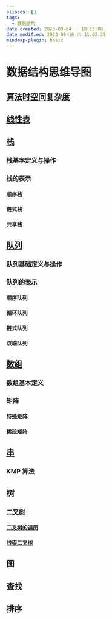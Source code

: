 ```yaml
---
aliases: []
tags:
  - 数据结构
date created: 2023-09-04 一 10:13:08
date modified: 2023-09-16 六 11:02:38
mindmap-plugin: basic
---
```

# 数据结构思维导图

## [算法时空间复杂度](算法时空间复杂度.md)

## [线性表](线性表.md)

## [栈](栈.md)

### 栈基本定义与操作

### 栈的表示

#### 顺序栈

#### 链式栈

#### 共享栈

## [队列](队列.md)

### 队列基础定义与操作

### 队列的表示

#### 顺序队列

#### 循环队列

#### 链式队列

#### 双端队列


## [数组](数组.md)

### 数组基本定义

### 矩阵

#### 特殊矩阵

#### 稀疏矩阵

## [串](串.md)

### KMP 算法

## 树

### [二叉树](二叉树.md)

#### [二叉树的遍历](二叉树的遍历.md)

#### [线索二叉树](线索二叉树.md)

## 图

## 查找

## 排序







